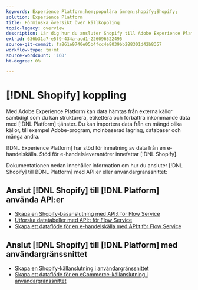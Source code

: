 ```yaml
---
keywords: Experience Platform;hem;populära ämnen;shopify;Shopify;
solution: Experience Platform
title: Förminska översikt över källkoppling
topic-legacy: overview
description: Lär dig hur du ansluter Shopify till Adobe Experience Platform med API:er eller användargränssnittet.
exl-id: 636b31a7-e5f9-434a-acd1-226096522495
source-git-commit: fa861e9740e05b4fcc4e8039bb288301d42b8357
workflow-type: tm+mt
source-wordcount: '160'
ht-degree: 0%

---
```


# [!DNL Shopify] koppling

Med Adobe Experience Platform kan data hämtas från externa källor samtidigt som du kan strukturera, etikettera och förbättra inkommande data med [!DNL Platform] tjänster. Du kan importera data från en mängd olika källor, till exempel Adobe-program, molnbaserad lagring, databaser och många andra.

[!DNL Experience Platform] har stöd för inmatning av data från en e-handelskälla. Stöd för e-handelsleverantörer innefattar [!DNL Shopify].

Dokumentationen nedan innehåller information om hur du ansluter [!DNL Shopify] till [!DNL Platform] med API:er eller användargränssnittet:

## Anslut [!DNL Shopify] till [!DNL Platform] använda API:er

- [Skapa en Shopify-basanslutning med API:t för Flow Service](../../tutorials/api/create/ecommerce/shopify.md)
- [Utforska datatabeller med API:t för Flow Service](../../tutorials/api/explore/tabular.md)
- [Skapa ett dataflöde för en e-handelskälla med API:t för Flow Service](../../tutorials/api/collect/ecommerce.md)

## Anslut [!DNL Shopify] till [!DNL Platform] med användargränssnittet

- [Skapa en Shopify-källanslutning i användargränssnittet](../../tutorials/ui/create/ecommerce/shopify.md)
- [Skapa ett dataflöde för en eCommerce-källanslutning i användargränssnittet](../../tutorials/ui/dataflow/ecommerce.md)
